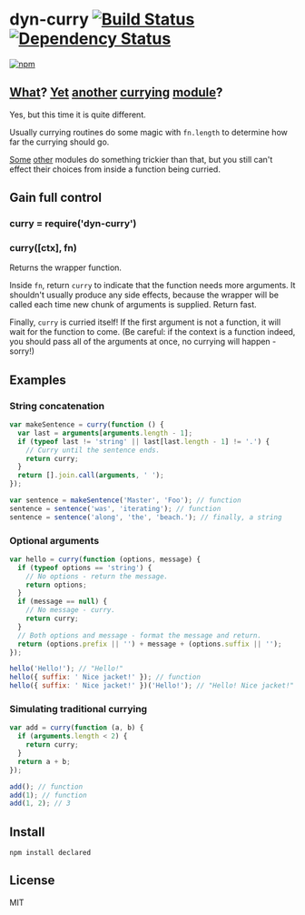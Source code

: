 # dyn-curry [![Build Status][travis-badge]][travis] [![Dependency Status][david-badge]][david]

[![npm](https://nodei.co/npm/dyn-curry.png)](https://nodei.co/npm/dyn-curry/)

[travis]: https://travis-ci.org/eush77/dyn-curry
[travis-badge]: https://travis-ci.org/eush77/dyn-curry.svg
[david]: https://david-dm.org/eush77/dyn-curry
[david-badge]: https://david-dm.org/eush77/dyn-curry.png

## [What](https://www.npmjs.org/search?q=curry)? [Yet](https://www.npmjs.org/package/curry) [another](https://www.npmjs.org/package/dot-curry) [currying](https://www.npmjs.org/package/curry-di) [module](https://www.npmjs.org/package/underscorify)?

Yes, but this time it is quite different.

Usually currying routines do some magic with `fn.length` to determine how far the currying should go.

[Some](https://www.npmjs.org/package/curry-di) [other](https://www.npmjs.org/package/underscorify) modules do something trickier than that, but you still can't effect their choices from inside a function being curried.

## Gain full control

### curry = require('dyn-curry')
### curry([ctx], fn)

Returns the wrapper function.

Inside `fn`, return `curry` to indicate that the function needs more arguments. It shouldn't usually produce any side effects, because the wrapper will be called each time new chunk of arguments is supplied. Return fast.

Finally, `curry` is curried itself! If the first argument is not a function, it will wait for the function to come. (Be careful: if the context is a function indeed, you should pass all of the arguments at once, no currying will happen - sorry!)

## Examples

### String concatenation

```js
var makeSentence = curry(function () {
  var last = arguments[arguments.length - 1];
  if (typeof last != 'string' || last[last.length - 1] != '.') {
    // Curry until the sentence ends.
    return curry;
  }
  return [].join.call(arguments, ' ');
});

var sentence = makeSentence('Master', 'Foo'); // function
sentence = sentence('was', 'iterating'); // function
sentence = sentence('along', 'the', 'beach.'); // finally, a string
```

### Optional arguments

```js
var hello = curry(function (options, message) {
  if (typeof options == 'string') {
    // No options - return the message.
    return options;
  }
  if (message == null) {
    // No message - curry.
    return curry;
  }
  // Both options and message - format the message and return.
  return (options.prefix || '') + message + (options.suffix || '');
});

hello('Hello!'); // "Hello!"
hello({ suffix: ' Nice jacket!' }); // function
hello({ suffix: ' Nice jacket!' })('Hello!'); // "Hello! Nice jacket!"
```

### Simulating traditional currying

```js
var add = curry(function (a, b) {
  if (arguments.length < 2) {
    return curry;
  }
  return a + b;
});

add(); // function
add(1); // function
add(1, 2); // 3
```

## Install

```shell
npm install declared
```

## License

MIT
